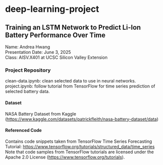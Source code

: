 # deep-learning-project
## Training an LSTM Network to Predict Li-Ion Battery Performance Over Time
Name: Andrea Hwang\
Presentation Date: June 3, 2025\
Class: AISV.X401 at UCSC Silicon Valley Extension
### Project Repository
clean-data.ipynb: clean selected data to use in neural networks.\
project.ipynb: follow tutorial from TensorFlow for time series prediction of selected battery data.
#### Dataset
NASA Battery Dataset from Kaggle (https://www.kaggle.com/datasets/patrickfleith/nasa-battery-dataset/data)
#### Referenced Code
Contains code snippets taken from TensorFlow Time Series Forecasting Tutorial: https://www.tensorflow.org/tutorials/structured_data/time_series \
Note that code samples from TensorFlow tutorials are licensed under the Apache 2.0 License (https://www.tensorflow.org/tutorials).
